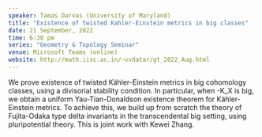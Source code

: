 ```yaml
---
speaker: Tamas Darvas (University of Maryland)
title: "Existence of twisted Kahler-Einstein metrics in big classes"
date: 21 September, 2022
time: 6:30 pm
series: "Geometry & Topology Seminar"
venue: Microsoft Teams (online)
website: http://math.iisc.ac.in/~vvdatar/gt_2022_Aug.html
---
```


We prove existence of twisted Kähler-Einstein metrics in big cohomology classes, using a divisorial stability condition. 
In particular, when -K_X is big, we obtain a uniform Yau-Tian-Donaldson existence theorem for Kähler-Einstein metrics. 
To achieve this, we build up from scratch the theory of Fujita-Odaka type delta invariants in the transcendental big setting, 
using pluripotential theory. This is joint work with Kewei Zhang.
